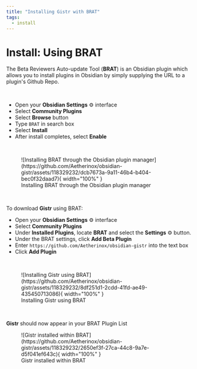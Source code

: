 ```yaml
---
title: "Installing Gistr with BRAT"
tags:
  - install
---
```


# Install: Using BRAT
The Beta Reviewers Auto-update Tool (**BRAT**) is an Obsidian plugin which allows you to install plugins in Obsidian by simply supplying the URL to a plugin's Github Repo.

<br />

- Open your **Obsidian Settings** ⚙️ interface
- Select **Community Plugins**
- Select **Browse** button
- Type `BRAT` in search box
- Select **Install**
- After install completes, select **Enable**

<br />

<figure markdown="span">
  ![Installing BRAT through the Obsidian plugin manager](https://github.com/Aetherinox/obsidian-gistr/assets/118329232/dcb7673a-9a11-46b4-b404-bec0f32daad7){ width="100%" }
  <figcaption>Installing BRAT through the Obsidian plugin manager</figcaption>
</figure>

<br />

To download **Gistr** using BRAT:
- Open your **Obsidian Settings** ⚙️ interface
- Select **Community Plugins**
- Under **Installed Plugins**, locate **BRAT** and select the **Settings** ⚙️ button.
- Under the BRAT settings, click **Add Beta Plugin**
- Enter `https://github.com/Aetherinox/obsidian-gistr` into the text box
- Click **Add Plugin**

<br />

<figure markdown="span">
  ![Installing Gistr using BRAT](https://github.com/Aetherinox/obsidian-gistr/assets/118329232/8df251d1-2cdd-41fd-ae49-435450713086){ width="100%" }
  <figcaption>Installing Gistr using BRAT</figcaption>
</figure>

<br />

**Gistr** should now appear in your BRAT Plugin List

<figure markdown="span">
  ![Gistr installed within BRAT](https://github.com/Aetherinox/obsidian-gistr/assets/118329232/2650ef3f-27ca-44c8-9a7e-d5f041ef643c){ width="100%" }
  <figcaption>Gistr installed within BRAT</figcaption>
</figure>

